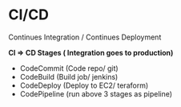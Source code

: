 # CI/CD
Continues Integration / Continues Deployment

**CI => CD Stages ( Integration goes to production)**
- CodeCommit (Code repo/ git)
- CodeBuild  (Build job/ jenkins)
- CodeDeploy (Deploy to EC2/ teraform)
- CodePipeline (run above 3 stages as pipeline)

